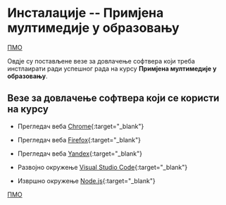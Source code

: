 # Инсталације -- Примјена мултимедије у образовању

[ПМО](/README.md)

Овдје су постављене везе за довлачење софтвера који треба инстлаирати ради успешног рада на курсу **Примјена мултимедије у образовању**.

## Везе за довлачење софтвера који се користи на курсу  

* Прегледач веба [Chrome](https://www.google.com/chrome/){:target="_blank"}  

* Прегледач веба [Firefox](https://www.mozilla.org/sr/firefox/new/){:target="_blank"}

* Прегледач веба [Yandex](https://browser.yandex.com/){:target="_blank"}

* Развојно окружење [Visual Studio Code](https://code.visualstudio.com/download){:target="_blank"}

* Извршно окружење [Node.js](https://nodejs.org/en/){:target="_blank"}

[ПМО](/README.md)
